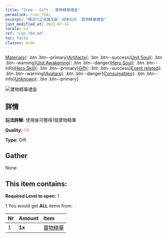 ```yaml
---
title: "Item - Gift - 寶物精華禮盒"
permalink: /con_764/
excerpt: "魔法门之英雄无敌：战争纪元  寶物精華禮盒"
last_modified_at: 2021-07-14
locale: cn
ref: "con_764.md"
toc: false
classes: wide
---
```

 [Materials](/ItemsCN/){: .btn .btn--primary}[Artifacts](/ItemsCN/Artifacts/){: .btn .btn--success}[Unit Soul](/ItemsCN/UnitSoul/){: .btn .btn--warning}[Unit Awakening](/ItemsCN/UnitAwakening/){: .btn .btn--danger}[Hero Soul](/ItemsCN/HeroSoul/){: .btn .btn--info}[Hero Skill](/ItemsCN/HeroSkill/){: .btn .btn--primary}[Gift](/ItemsCN/Gift/){: .btn .btn--success}[Event related](/ItemsCN/Events/){: .btn .btn--warning}[Avatars](/ItemsCN/Avatars/){: .btn .btn--danger}[Consumables](/ItemsCN/Consumables/){: .btn .btn--info}[Unknown](/ItemsCN/Unknown/){: .btn .btn--primary}

 ![寶物精華禮盒](/images/t/i_99.png)

## 詳情
 **玩法詳解:** 使用後可獲得1個寶物精華

 **Quality:** <span style="color: #DA70D6">OK</span>

 **Type:** Gift

## Gather

  None

## This item contains:

 **Required Level to open:** 1

 1 You would get **ALL** items  from:

  | Nr | Amount |     Item    |
  |:---|:-------|:------------|
  | 1 |  **1x** | [寶物精華](/cn/Items/con_905/) |  | 
